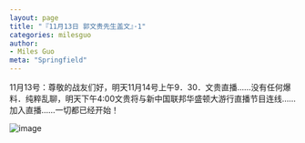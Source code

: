 ```yaml
---
layout: page
title: "『11月13日 郭文贵先生盖文』·1"
categories: milesguo
author:
- Miles Guo
meta: "Springfield"
---
```


11月13号：尊敬的战友们好，明天11月14号上午9．30．文贵直播……没有任何爆料．纯粹乱聊，明天下午4:00文贵将与新中国联邦华盛顿大游行直播节目连线……加入直播……一切都已经开始！

![image](../../../../image/milesguo/2020_11_13_Miles_Guo_Getter_1_1.png)

